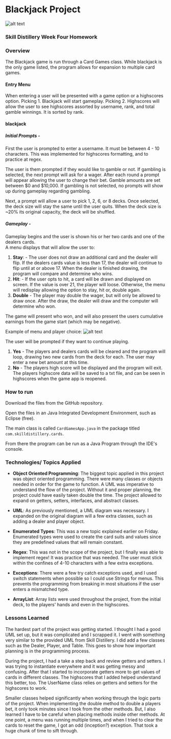 # Blackjack Project

![alt text](https://i.ibb.co/3fMVmQm/Screen-Shot-2019-10-06-at-5-08-27-PM.png "Start menu")

### Skill Distillery Week Four Homework

### Overview
The Blackjack game is run through a Card Games class.  While blackjack is the only game listed, the program allows for expansion to multiple card games.  

#### Entry Menu
When entering a user will be presented with a game option or a highscores option.  Picking 1. Blackjack will start gameplay.  Picking 2. Highscores will allow the user to see highscores assorted by username, rank, and total gamble winnings.  It is sorted by rank.

#### blackjack

##### Initial Prompts -
First the user is prompted to enter a username.  It must be between 4 - 10 characters.  This was implemented for highscores formatting, and to practice at regex.

The user is them prompted if they would like to gamble or not.  If gambling is selected, the next prompt will ask for a wager.  After each round a prompt will appear allowing the user to change their bet.  Gamble amounts are set between $0 and $10,000.  If gambling is not selected, no prompts will show up during gameplay regarding gambling.  

Next, a prompt will allow a user to pick 1, 2, 6, or 8 decks.  Once selected, the deck size will stay the same until the user quits.  When the deck size is ~20% its original capacity, the deck will be shuffled.

##### Gameplay -

Gameplay begins and the user is shown his or her two cards and one of the dealers cards.  
A menu displays that will allow the user to:
1. **Stay**: - The user does not draw an additional card and the dealer will flip.  If the dealers cards value is less than 17, the dealer will continue to flip until at or above 17.  When the dealer is finished drawing, the program will compare and determine who wins.
2. **Hit**: - If the user opts to hit, a card will be drawn and displayed on screen.  If the value is over 21, the player will loose.  Otherwise, the menu will redisplay allowing the option to stay, hit or, double again.
3. **Double** - The player may double the wager, but will only be allowed to draw once.  After the draw, the dealer will draw and the computer will determine who won.

The game will present who won, and will also present the users cumulative earnings from the game start (which may be negative).

Example of menu and player choice:
![alt text](https://i.ibb.co/848cFQc/Screen-Shot-2019-10-06-at-5-23-38-AM.png "Menu example")

The user will be prompted if they want to continue playing.
1.  **Yes** - The players and dealers cards will be cleared and the program will loop, drawing two new cards from the deck for each.  The user may enter a new bet amount at this time.
2.  **No** - The players high score will be displayed and the program will exit.  The players highscore data will be saved to a txt file, and can be seen in highscores when the game app is reopened.

### How to run
Download the files from the GitHub repository.  

Open the files in an Java Integrated Development Environment, such as Eclipse (free).

The main class is called `CardGamesApp.java` in the package titled `com.skilldistillery.cards`.

From there the program can be run as a Java Program through the IDE's console.

### Technologies/ Topics Applied

- **Object Oriented Programming**:
The biggest topic applied in this project was object oriented programming.  There were many classes or objects needed in order for the game to function.  A UML was imperative to understand the flow of the project.  Without it and proper planning, the project could have easily taken double the time.  The project allowed to expand on getters, setters, interfaces, and abstract classes.

- **UML**:
As previously mentioned, a UML diagram was necessary.  I expanded on the original diagram will a few extra classes, such as adding a dealer and player object.

- **Enumerated Types**:
This was a new topic explained earlier on Friday.  Enumerated types were used to create the card suits and values since they are predefined values that will remain constant.

- **Regex**:
This was not in the scope of the project, but I finally was able to implement regex!  It was practice that was needed.  The user must stick within the confines of 4-10 characters with a few extra exceptions.

- **Exceptions**:
There were a few try catch exceptions used, and I used switch statements when possible so I could use Strings for menus.  This prevents the programming from breaking in most situations if the user enters a mismatched type.

- **ArrayList**:
Array lists were used throughout the project, from the initial deck, to the players' hands and even in the highscores.



### Lessons Learned
The hardest part of the project was getting started.  I thought I had a good UML set up, but it was complicated and I scrapped it.  I went with something very similar to the provided UML from Skill Distillery.  I did add a few classes such as the Dealer, Player, and Table.  This goes to show how important planning is in the programming process.

During the project, I had a take a step back and review getters and setters.  I was trying to instantiate everywhere and it was getting messy and confusing.  After that I started to incorporate getters more to get values of cards in different classes.  The highscores that I added helped understand this better, too.  The UserName class relies on getters and setters for the highscores to work.

Smaller classes helped significantly when working through the logic parts of the project.  When implementing the double method to double a players bet, it only took minutes since I took from the other methods.  But, I also learned I have to be careful when placing methods inside other methods.  At one point, a menu was running multiple times, and when I tried to clear the cards to reset the game, I got an odd (inception?) exception.  That took a huge chunk of time to sift through.
